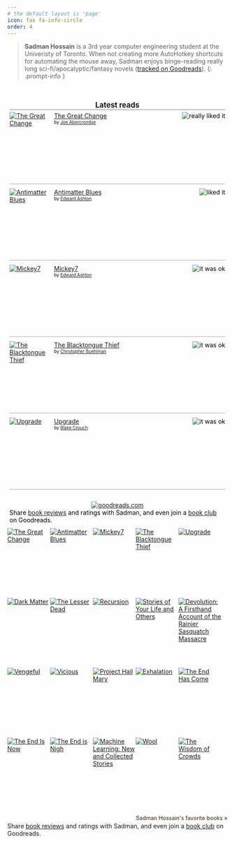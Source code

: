 ```yaml
---
# the default layout is 'page'
icon: fas fa-info-circle
order: 4
---
```


> **Sadman Hossain** is a 3rd year computer engineering student at the Univeristy of Toronto. When not creating more AutoHotkey shortcuts for automating the mouse away, Sadman enjoys binge-reading really long sci-fi/apocalyptic/fantasy novels ([tracked on Goodreads](https://www.goodreads.com/review/list/152185079-sadman-hossain)).
{: .prompt-info }

<!-- ![Sadman Hossain](assets/img/profile.jpg){: width="972" height="589" .w-50 } -->



  <!-- Show static HTML/CSS as a placeholder in case js is not enabled - javascript include will override this if things work -->
  <style type="text/css" media="screen">
  .gr_custom_container_1719365298 {
    /* customize your Goodreads widget container here*/
    border: 0px solid gray;
    border-radius:10px;
    padding: 10px 5px 10px 5px;
    background-color: transparent;
    color: #000000;

  }
  .gr_custom_header_1719365298 {
    /* customize your Goodreads header here*/
    border-bottom: 1px solid gray;
    width: 100%;
    margin-bottom: 5px;
    text-align: center;
    font-size: 120%
  }
  .gr_custom_each_container_1719365298 {
    /* customize each individual book container here */
    width: 100%;
    clear: both;
    margin-bottom: 10px;
    overflow: auto;
    padding-bottom: 4px;
    border-bottom: 1px solid #aaa;
  }
  .gr_custom_book_container_1719365298 {
    /* customize your book covers here */
    overflow: hidden;
    height: 160px;
      float: left;
      margin-right: 4px;
      width: 98px;
  }
  .gr_custom_author_1719365298 {
    /* customize your author names here */
    font-size: 10px;
  }
  .gr_custom_tags_1719365298 {
    /* customize your tags here */
    font-size: 10px;
    color: gray;
  }
  .gr_custom_rating_1719365298 {
    /* customize your rating stars here */
    float: right;
  }
</style>

  <div id="gr_custom_widget_1719365298">
          <div class="gr_custom_container_1719365298">
    <h2 class="gr_custom_header_1719365298">
    <a style="text-decoration: none;" rel="nofollow" href="https://www.goodreads.com/review/list/152185079-sadman-hossain?shelf=read&amp;utm_medium=api&amp;utm_source=custom_widget">Latest reads</a>
    </h2>
      <div class="gr_custom_each_container_1719365298">
          <div class="gr_custom_book_container_1719365298">
            <a title="The Great Change (and Other Lies)" rel="nofollow" href="https://www.goodreads.com/review/show/6611637579?utm_medium=api&amp;utm_source=custom_widget"><img alt="The Great Change" border="0" src="https://i.gr-assets.com/images/S/compressed.photo.goodreads.com/books/1695192995l/199045103._SX98_.jpg" /></a>
          </div>
          <div class="gr_custom_rating_1719365298">
            <span class=" staticStars notranslate" title="really liked it"><img alt="really liked it" src="https://s.gr-assets.com/images/layout/gr_red_star_active.png" /><img alt="" src="https://s.gr-assets.com/images/layout/gr_red_star_active.png" /><img alt="" src="https://s.gr-assets.com/images/layout/gr_red_star_active.png" /><img alt="" src="https://s.gr-assets.com/images/layout/gr_red_star_active.png" /><img alt="" src="https://s.gr-assets.com/images/layout/gr_red_star_inactive.png" /></span>
          </div>
          <div class="gr_custom_title_1719365298">
            <a rel="nofollow" href="https://www.goodreads.com/review/show/6611637579?utm_medium=api&amp;utm_source=custom_widget">The Great Change</a>
          </div>
          <div class="gr_custom_author_1719365298">
            by <a rel="nofollow" href="https://www.goodreads.com/author/show/276660.Joe_Abercrombie">Joe Abercrombie</a>
          </div>
      </div>
      <div class="gr_custom_each_container_1719365298">
          <div class="gr_custom_book_container_1719365298">
            <a title="Antimatter Blues (Mickey7, #2)" rel="nofollow" href="https://www.goodreads.com/review/show/6611637532?utm_medium=api&amp;utm_source=custom_widget"><img alt="Antimatter Blues" border="0" src="https://i.gr-assets.com/images/S/compressed.photo.goodreads.com/books/1670914748l/60784562._SX98_.jpg" /></a>
          </div>
          <div class="gr_custom_rating_1719365298">
            <span class=" staticStars notranslate" title="liked it"><img alt="liked it" src="https://s.gr-assets.com/images/layout/gr_red_star_active.png" /><img alt="" src="https://s.gr-assets.com/images/layout/gr_red_star_active.png" /><img alt="" src="https://s.gr-assets.com/images/layout/gr_red_star_active.png" /><img alt="" src="https://s.gr-assets.com/images/layout/gr_red_star_inactive.png" /><img alt="" src="https://s.gr-assets.com/images/layout/gr_red_star_inactive.png" /></span>
          </div>
          <div class="gr_custom_title_1719365298">
            <a rel="nofollow" href="https://www.goodreads.com/review/show/6611637532?utm_medium=api&amp;utm_source=custom_widget">Antimatter Blues</a>
          </div>
          <div class="gr_custom_author_1719365298">
            by <a rel="nofollow" href="https://www.goodreads.com/author/show/10864410.Edward_Ashton">Edward Ashton</a>
          </div>
      </div>
      <div class="gr_custom_each_container_1719365298">
          <div class="gr_custom_book_container_1719365298">
            <a title="Mickey7 (Mickey7, #1)" rel="nofollow" href="https://www.goodreads.com/review/show/6463987163?utm_medium=api&amp;utm_source=custom_widget"><img alt="Mickey7" border="0" src="https://i.gr-assets.com/images/S/compressed.photo.goodreads.com/books/1636369192l/57693457._SX98_.jpg" /></a>
          </div>
          <div class="gr_custom_rating_1719365298">
            <span class=" staticStars notranslate" title="it was ok"><img alt="it was ok" src="https://s.gr-assets.com/images/layout/gr_red_star_active.png" /><img alt="" src="https://s.gr-assets.com/images/layout/gr_red_star_active.png" /><img alt="" src="https://s.gr-assets.com/images/layout/gr_red_star_inactive.png" /><img alt="" src="https://s.gr-assets.com/images/layout/gr_red_star_inactive.png" /><img alt="" src="https://s.gr-assets.com/images/layout/gr_red_star_inactive.png" /></span>
          </div>
          <div class="gr_custom_title_1719365298">
            <a rel="nofollow" href="https://www.goodreads.com/review/show/6463987163?utm_medium=api&amp;utm_source=custom_widget">Mickey7</a>
          </div>
          <div class="gr_custom_author_1719365298">
            by <a rel="nofollow" href="https://www.goodreads.com/author/show/10864410.Edward_Ashton">Edward Ashton</a>
          </div>
      </div>
      <div class="gr_custom_each_container_1719365298">
          <div class="gr_custom_book_container_1719365298">
            <a title="The Blacktongue Thief (Blacktongue, #1)" rel="nofollow" href="https://www.goodreads.com/review/show/5673849560?utm_medium=api&amp;utm_source=custom_widget"><img alt="The Blacktongue Thief" border="0" src="https://i.gr-assets.com/images/S/compressed.photo.goodreads.com/books/1604069900l/55077697._SX98_.jpg" /></a>
          </div>
          <div class="gr_custom_rating_1719365298">
            <span class=" staticStars notranslate" title="it was ok"><img alt="it was ok" src="https://s.gr-assets.com/images/layout/gr_red_star_active.png" /><img alt="" src="https://s.gr-assets.com/images/layout/gr_red_star_active.png" /><img alt="" src="https://s.gr-assets.com/images/layout/gr_red_star_inactive.png" /><img alt="" src="https://s.gr-assets.com/images/layout/gr_red_star_inactive.png" /><img alt="" src="https://s.gr-assets.com/images/layout/gr_red_star_inactive.png" /></span>
          </div>
          <div class="gr_custom_title_1719365298">
            <a rel="nofollow" href="https://www.goodreads.com/review/show/5673849560?utm_medium=api&amp;utm_source=custom_widget">The Blacktongue Thief</a>
          </div>
          <div class="gr_custom_author_1719365298">
            by <a rel="nofollow" href="https://www.goodreads.com/author/show/4712375.Christopher_Buehlman">Christopher Buehlman</a>
          </div>
      </div>
      <div class="gr_custom_each_container_1719365298">
          <div class="gr_custom_book_container_1719365298">
            <a title="Upgrade" rel="nofollow" href="https://www.goodreads.com/review/show/6553130621?utm_medium=api&amp;utm_source=custom_widget"><img alt="Upgrade" border="0" src="https://i.gr-assets.com/images/S/compressed.photo.goodreads.com/books/1652490272l/60487735._SX98_.jpg" /></a>
          </div>
          <div class="gr_custom_rating_1719365298">
            <span class=" staticStars notranslate" title="it was ok"><img alt="it was ok" src="https://s.gr-assets.com/images/layout/gr_red_star_active.png" /><img alt="" src="https://s.gr-assets.com/images/layout/gr_red_star_active.png" /><img alt="" src="https://s.gr-assets.com/images/layout/gr_red_star_inactive.png" /><img alt="" src="https://s.gr-assets.com/images/layout/gr_red_star_inactive.png" /><img alt="" src="https://s.gr-assets.com/images/layout/gr_red_star_inactive.png" /></span>
          </div>
          <div class="gr_custom_title_1719365298">
            <a rel="nofollow" href="https://www.goodreads.com/review/show/6553130621?utm_medium=api&amp;utm_source=custom_widget">Upgrade</a>
          </div>
          <div class="gr_custom_author_1719365298">
            by <a rel="nofollow" href="https://www.goodreads.com/author/show/442240.Blake_Crouch">Blake Crouch</a>
          </div>
      </div>
  <br style="clear: both"/>
  <center>
    <a rel="nofollow" href="https://www.goodreads.com/"><img alt="goodreads.com" style="border:0" src="https://s.gr-assets.com/images/widget/widget_logo.gif" /></a>
  </center>
  <noscript>
    Share <a rel="nofollow" href="https://www.goodreads.com/">book reviews</a> and ratings with Sadman, and even join a <a rel="nofollow" href="https://www.goodreads.com/group">book club</a> on Goodreads.
  </noscript>
  </div>

  </div>
  <script src="https://www.goodreads.com/review/custom_widget/152185079.Latest%20reads?cover_position=left&cover_size=medium&num_books=5&order=d&shelf=read&show_author=1&show_cover=1&show_rating=1&show_review=1&show_tags=1&show_title=1&sort=date_read&widget_bg_color=FFFFFF&widget_bg_transparent=true&widget_border_width=none&widget_id=1719365298&widget_text_color=000000&widget_title_size=medium&widget_width=full" type="text/javascript" charset="utf-8"></script>

  <style type="text/css" media="screen">
    .gr_grid_container {
      /* customize grid container div here. eg: width: 500px; */
    }

    .gr_grid_book_container {
      /* customize book cover container div here */
      float: left;
      width: 98px;
      height: 160px;
      padding: 0px 0px;
      overflow: hidden;
    }
  </style>
  <div id="gr_grid_widget_1719365495">
        <!-- Show static html as a placeholder in case js is not enabled - javascript include will override this if things work -->
          <div class="gr_grid_container">
    <div class="gr_grid_book_container"><a title="The Great Change (and Other Lies)" rel="nofollow" href="https://www.goodreads.com/book/show/199045103-the-great-change"><img alt="The Great Change" border="0" src="https://i.gr-assets.com/images/S/compressed.photo.goodreads.com/books/1695192995l/199045103._SX98_.jpg" /></a></div>
    <div class="gr_grid_book_container"><a title="Antimatter Blues (Mickey7, #2)" rel="nofollow" href="https://www.goodreads.com/book/show/60784562-antimatter-blues"><img alt="Antimatter Blues" border="0" src="https://i.gr-assets.com/images/S/compressed.photo.goodreads.com/books/1670914748l/60784562._SX98_.jpg" /></a></div>
    <div class="gr_grid_book_container"><a title="Mickey7 (Mickey7, #1)" rel="nofollow" href="https://www.goodreads.com/book/show/57693457-mickey7"><img alt="Mickey7" border="0" src="https://i.gr-assets.com/images/S/compressed.photo.goodreads.com/books/1636369192l/57693457._SX98_.jpg" /></a></div>
    <div class="gr_grid_book_container"><a title="The Blacktongue Thief (Blacktongue, #1)" rel="nofollow" href="https://www.goodreads.com/book/show/55077697-the-blacktongue-thief"><img alt="The Blacktongue Thief" border="0" src="https://i.gr-assets.com/images/S/compressed.photo.goodreads.com/books/1604069900l/55077697._SX98_.jpg" /></a></div>
    <div class="gr_grid_book_container"><a title="Upgrade" rel="nofollow" href="https://www.goodreads.com/book/show/60487735-upgrade"><img alt="Upgrade" border="0" src="https://i.gr-assets.com/images/S/compressed.photo.goodreads.com/books/1652490272l/60487735._SX98_.jpg" /></a></div>
    <div class="gr_grid_book_container"><a title="Dark Matter" rel="nofollow" href="https://www.goodreads.com/book/show/27833670-dark-matter"><img alt="Dark Matter" border="0" src="https://i.gr-assets.com/images/S/compressed.photo.goodreads.com/books/1472119680l/27833670._SX98_.jpg" /></a></div>
    <div class="gr_grid_book_container"><a title="The Lesser Dead" rel="nofollow" href="https://www.goodreads.com/book/show/29056419-the-lesser-dead"><img alt="The Lesser Dead" border="0" src="https://i.gr-assets.com/images/S/compressed.photo.goodreads.com/books/1455118136l/29056419._SX98_.jpg" /></a></div>
    <div class="gr_grid_book_container"><a title="Recursion" rel="nofollow" href="https://www.goodreads.com/book/show/42046112-recursion"><img alt="Recursion" border="0" src="https://i.gr-assets.com/images/S/compressed.photo.goodreads.com/books/1543687940l/42046112._SX98_.jpg" /></a></div>
    <div class="gr_grid_book_container"><a title="Stories of Your Life and Others" rel="nofollow" href="https://www.goodreads.com/book/show/223381.Stories_of_Your_Life_and_Others"><img alt="Stories of Your Life and Others" border="0" src="https://i.gr-assets.com/images/S/compressed.photo.goodreads.com/books/1358755376l/223381._SX98_.jpg" /></a></div>
    <div class="gr_grid_book_container"><a title="Devolution: A Firsthand Account of the Rainier Sasquatch Massacre" rel="nofollow" href="https://www.goodreads.com/book/show/52454426-devolution"><img alt="Devolution: A Firsthand Account of the Rainier Sasquatch Massacre" border="0" src="https://i.gr-assets.com/images/S/compressed.photo.goodreads.com/books/1566875204l/52454426._SX98_SY160_.jpg" /></a></div>
    <div class="gr_grid_book_container"><a title="Vengeful (Villains, #2)" rel="nofollow" href="https://www.goodreads.com/book/show/26856502-vengeful"><img alt="Vengeful" border="0" src="https://i.gr-assets.com/images/S/compressed.photo.goodreads.com/books/1683488509l/26856502._SX98_.jpg" /></a></div>
    <div class="gr_grid_book_container"><a title="Vicious (Villains, #1)" rel="nofollow" href="https://www.goodreads.com/book/show/13638125-vicious"><img alt="Vicious" border="0" src="https://i.gr-assets.com/images/S/compressed.photo.goodreads.com/books/1527839682l/13638125._SX98_.jpg" /></a></div>
    <div class="gr_grid_book_container"><a title="Project Hail Mary" rel="nofollow" href="https://www.goodreads.com/book/show/123171439-project-hail-mary"><img alt="Project Hail Mary" border="0" src="https://i.gr-assets.com/images/S/compressed.photo.goodreads.com/books/1677862213l/123171439._SX98_.jpg" /></a></div>
    <div class="gr_grid_book_container"><a title="Exhalation" rel="nofollow" href="https://www.goodreads.com/book/show/41160292-exhalation"><img alt="Exhalation" border="0" src="https://i.gr-assets.com/images/S/compressed.photo.goodreads.com/books/1534388394l/41160292._SX98_.jpg" /></a></div>
    <div class="gr_grid_book_container"><a title="The End Has Come (The Apocalypse Triptych, #3)" rel="nofollow" href="https://www.goodreads.com/book/show/18870662-the-end-has-come"><img alt="The End Has Come" border="0" src="https://i.gr-assets.com/images/S/compressed.photo.goodreads.com/books/1392378625l/18870662._SX98_.jpg" /></a></div>
    <div class="gr_grid_book_container"><a title="The End Is Now (The Apocalypse Triptych, #2)" rel="nofollow" href="https://www.goodreads.com/book/show/23176804-the-end-is-now"><img alt="The End Is Now" border="0" src="https://i.gr-assets.com/images/S/compressed.photo.goodreads.com/books/1411335181l/23176804._SX98_.jpg" /></a></div>
    <div class="gr_grid_book_container"><a title="The End is Nigh (The Apocalypse Triptych)" rel="nofollow" href="https://www.goodreads.com/book/show/21429434-the-end-is-nigh"><img alt="The End is Nigh" border="0" src="https://i.gr-assets.com/images/S/compressed.photo.goodreads.com/books/1397320716l/21429434._SX98_.jpg" /></a></div>
    <div class="gr_grid_book_container"><a title="Machine Learning: New and Collected Stories" rel="nofollow" href="https://www.goodreads.com/book/show/33503613-machine-learning"><img alt="Machine Learning: New and Collected Stories" border="0" src="https://i.gr-assets.com/images/S/compressed.photo.goodreads.com/books/1497392811l/33503613._SX98_.jpg" /></a></div>
    <div class="gr_grid_book_container"><a title="Wool (Silo #1)" rel="nofollow" href="https://www.goodreads.com/book/show/15852857-wool"><img alt="Wool" border="0" src="https://i.gr-assets.com/images/S/compressed.photo.goodreads.com/books/1381058120l/15852857._SX98_.jpg" /></a></div>
    <div class="gr_grid_book_container"><a title="The Wisdom of Crowds (The Age of Madness, #3)" rel="nofollow" href="https://www.goodreads.com/book/show/40701780-the-wisdom-of-crowds"><img alt="The Wisdom of Crowds" border="0" src="https://i.gr-assets.com/images/S/compressed.photo.goodreads.com/books/1618942363l/40701780._SX98_.jpg" /></a></div>
    <br style="clear: both"/><br/><a class="gr_grid_branding" style="font-size: .9em; color: #382110; text-decoration: none; float: right; clear: both" rel="nofollow" href="https://www.goodreads.com/user/show/152185079-sadman-hossain">Sadman Hossain's favorite books »</a>
  <noscript><br/>Share <a rel="nofollow" href="/">book reviews</a> and ratings with Sadman, and even join a <a rel="nofollow" href="/group">book club</a> on Goodreads.</noscript>
  </div>

  </div>
  <script src="https://www.goodreads.com/review/grid_widget/152185079.Sadman's%20bookshelf:%20read?cover_size=medium&hide_link=&hide_title=true&num_books=200&order=d&shelf=read&sort=date_read&widget_id=1719365495" type="text/javascript" charset="utf-8"></script>


<style>
.staticStars.notranslate img,
[class^="gr_custom_container"] img {
  all: unset;
  width: auto;
  height: auto;
  border: 0;
  padding: 0;
  margin: 0;
  opacity: 1;
  transform: none;
  transition: none;
}
</style>

<script>
document.querySelector('img[src="https://s.gr-assets.com/images/widget/widget_logo.gif"]').parentNode.parentNode.remove();
</script>
